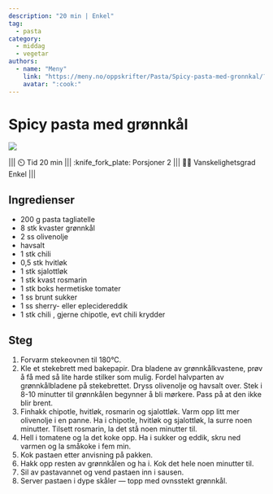 ```yaml
---
description: "20 min | Enkel"
tag:
  - pasta
category:
  - middag
  - vegetar
authors:
  - name: "Meny"
    link: "https://meny.no/oppskrifter/Pasta/Spicy-pasta-med-gronnkal/?utm_source=whisk&utm_medium=webapp&utm_campaign=spicy_pasta_med_gr%C3%B8nnk%C3%A5l"
    avatar: ":cook:"
---
```


# Spicy pasta med grønnkål

![](https://res.cloudinary.com/norgesgruppen/images/c_scale,dpr_auto,f_auto,q_auto:eco,w_1600/g8fapchxuulswmgtng1u/spicy-pasta-med-gronnkal)

<!-- dprint-ignore-start -->
||| :timer_clock: Tid
20 min
||| :knife_fork_plate: Porsjoner
2
||| :cook: Vanskelighetsgrad
Enkel
|||
<!-- dprint-ignore-end -->

## Ingredienser

- 200 g pasta tagliatelle
- 8 stk kvaster grønnkål
- 2 ss olivenolje
- havsalt
- 1 stk chili
- 0,5 stk hvitløk
- 1 stk sjalottløk
- 1 stk kvast rosmarin
- 1 stk boks hermetiske tomater
- 1 ss brunt sukker
- 1 ss sherry- eller eplecidereddik
- 1 stk chili , gjerne chipotle, evt chili krydder

## Steg

1. Forvarm stekeovnen til 180°C.
2. Kle et stekebrett med bakepapir. Dra bladene av grønnkålkvastene, prøv å få med så
   lite harde stilker som mulig. Fordel halvparten av grønnkålbladene på stekebrettet.
   Dryss olivenolje og havsalt over. Stek i 8-10 minutter til grønnkålen begynner å bli
   mørkere. Pass på at den ikke blir brent.
3. Finhakk chipotle, hvitløk, rosmarin og sjalottløk. Varm opp litt mer olivenolje i en
   panne. Ha i chipotle, hvitløk og sjalottløk, la surre noen minutter. Tilsett
   rosmarin, la det stå noen minutter til.
4. Hell i tomatene og la det koke opp. Ha i sukker og eddik, skru ned varmen og la
   småkoke i fem min.
5. Kok pastaen etter anvisning på pakken.
6. Hakk opp resten av grønnkålen og ha i. Kok det hele noen minutter til.
7. Sil av pastavannet og vend pastaen inn i sausen.
8. Server pastaen i dype skåler — topp med ovnsstekt grønnkål.
